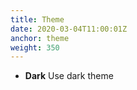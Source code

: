 ```yaml
---
title: Theme
date: 2020-03-04T11:00:01Z
anchor: theme
weight: 350
---
```


* **Dark** Use dark theme
